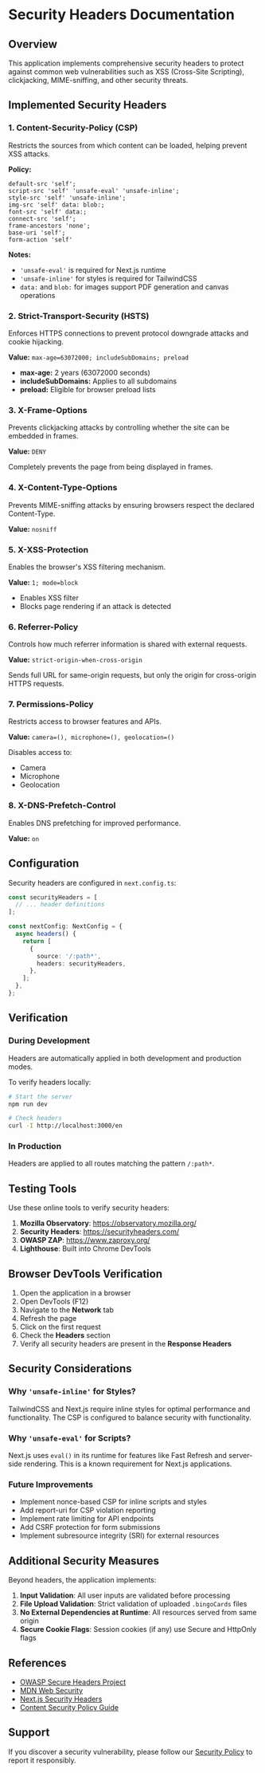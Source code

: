 # Security Headers Documentation

## Overview

This application implements comprehensive security headers to protect against common web vulnerabilities such as XSS (Cross-Site Scripting), clickjacking, MIME-sniffing, and other security threats.

## Implemented Security Headers

### 1. Content-Security-Policy (CSP)

Restricts the sources from which content can be loaded, helping prevent XSS attacks.

**Policy:**
```
default-src 'self'; 
script-src 'self' 'unsafe-eval' 'unsafe-inline'; 
style-src 'self' 'unsafe-inline'; 
img-src 'self' data: blob:; 
font-src 'self' data:; 
connect-src 'self'; 
frame-ancestors 'none'; 
base-uri 'self'; 
form-action 'self'
```

**Notes:**
- `'unsafe-eval'` is required for Next.js runtime
- `'unsafe-inline'` for styles is required for TailwindCSS
- `data:` and `blob:` for images support PDF generation and canvas operations

### 2. Strict-Transport-Security (HSTS)

Enforces HTTPS connections to prevent protocol downgrade attacks and cookie hijacking.

**Value:** `max-age=63072000; includeSubDomains; preload`

- **max-age:** 2 years (63072000 seconds)
- **includeSubDomains:** Applies to all subdomains
- **preload:** Eligible for browser preload lists

### 3. X-Frame-Options

Prevents clickjacking attacks by controlling whether the site can be embedded in frames.

**Value:** `DENY`

Completely prevents the page from being displayed in frames.

### 4. X-Content-Type-Options

Prevents MIME-sniffing attacks by ensuring browsers respect the declared Content-Type.

**Value:** `nosniff`

### 5. X-XSS-Protection

Enables the browser's XSS filtering mechanism.

**Value:** `1; mode=block`

- Enables XSS filter
- Blocks page rendering if an attack is detected

### 6. Referrer-Policy

Controls how much referrer information is shared with external requests.

**Value:** `strict-origin-when-cross-origin`

Sends full URL for same-origin requests, but only the origin for cross-origin HTTPS requests.

### 7. Permissions-Policy

Restricts access to browser features and APIs.

**Value:** `camera=(), microphone=(), geolocation=()`

Disables access to:
- Camera
- Microphone
- Geolocation

### 8. X-DNS-Prefetch-Control

Enables DNS prefetching for improved performance.

**Value:** `on`

## Configuration

Security headers are configured in `next.config.ts`:

```typescript
const securityHeaders = [
  // ... header definitions
];

const nextConfig: NextConfig = {
  async headers() {
    return [
      {
        source: '/:path*',
        headers: securityHeaders,
      },
    ];
  },
};
```

## Verification

### During Development

Headers are automatically applied in both development and production modes.

To verify headers locally:

```bash
# Start the server
npm run dev

# Check headers
curl -I http://localhost:3000/en
```

### In Production

Headers are applied to all routes matching the pattern `/:path*`.

## Testing Tools

Use these online tools to verify security headers:

1. **Mozilla Observatory**: https://observatory.mozilla.org/
2. **Security Headers**: https://securityheaders.com/
3. **OWASP ZAP**: https://www.zaproxy.org/
4. **Lighthouse**: Built into Chrome DevTools

## Browser DevTools Verification

1. Open the application in a browser
2. Open DevTools (F12)
3. Navigate to the **Network** tab
4. Refresh the page
5. Click on the first request
6. Check the **Headers** section
7. Verify all security headers are present in the **Response Headers**

## Security Considerations

### Why `'unsafe-inline'` for Styles?

TailwindCSS and Next.js require inline styles for optimal performance and functionality. The CSP is configured to balance security with functionality.

### Why `'unsafe-eval'` for Scripts?

Next.js uses `eval()` in its runtime for features like Fast Refresh and server-side rendering. This is a known requirement for Next.js applications.

### Future Improvements

- Implement nonce-based CSP for inline scripts and styles
- Add report-uri for CSP violation reporting
- Implement rate limiting for API endpoints
- Add CSRF protection for form submissions
- Implement subresource integrity (SRI) for external resources

## Additional Security Measures

Beyond headers, the application implements:

1. **Input Validation**: All user inputs are validated before processing
2. **File Upload Validation**: Strict validation of uploaded `.bingoCards` files
3. **No External Dependencies at Runtime**: All resources served from same origin
4. **Secure Cookie Flags**: Session cookies (if any) use Secure and HttpOnly flags

## References

- [OWASP Secure Headers Project](https://owasp.org/www-project-secure-headers/)
- [MDN Web Security](https://developer.mozilla.org/en-US/docs/Web/Security)
- [Next.js Security Headers](https://nextjs.org/docs/advanced-features/security-headers)
- [Content Security Policy Guide](https://content-security-policy.com/)

## Support

If you discover a security vulnerability, please follow our [Security Policy](../SECURITY.md) to report it responsibly.
